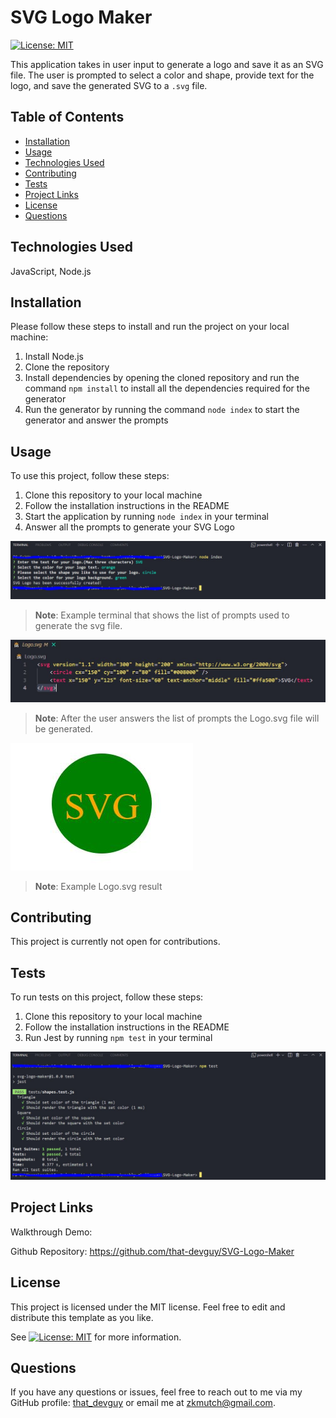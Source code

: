 # SVG Logo Maker
[![License: MIT](https://img.shields.io/badge/License-MIT-yellow.svg)](https://opensource.org/licenses/MIT)
  
This application takes in user input to generate a logo and save it as an SVG file. The user is prompted to select a color and shape, provide text for the logo, and save the generated SVG to a `.svg` file.
  
  
## Table of Contents

- [Installation](#installation)
- [Usage](#usage)
- [Technologies Used](#technologies-used)
- [Contributing](#contributing)
- [Tests](#tests)
- [Project Links](#project-links)
- [License](#license)
- [Questions](#questions)

## Technologies Used

JavaScript, Node.js

## Installation

Please follow these steps to install and run the project on your local machine:

1. Install Node.js
2. Clone the repository
3. Install dependencies by opening the cloned repository and run the command `npm install` to install all the dependencies required for the generator
4. Run the generator by running the command `node index` to start the generator and answer the prompts
  
## Usage
  
To use this project, follow these steps:

1. Clone this repository to your local machine
2. Follow the installation instructions in the README
3. Start the application by running `node index` in your terminal
4. Answer all the prompts to generate your SVG Logo

![SVG Logo Generator Demo Image](/assets/images/inquirer-prompts-demo.JPG)
> **Note**: Example terminal that shows the list of prompts used to generate the svg file.

![SVG Generated File Demo Image](/assets/images/generated-svg.JPG)
> **Note**: After the user answers the list of prompts the Logo.svg file will be generated.

![SVG Generated Logo Demo Image](/assets/images/generated-logo.JPG)
> **Note**: Example Logo.svg result


## Contributing

This project is currently not open for contributions.

## Tests

To run tests on this project, follow these steps:

1. Clone this repository to your local machine
2. Follow the installation instructions in the README
3. Run Jest by running `npm test` in your terminal

![Jest Tests Demo Image](/assets/images/jest-tests-demo.JPG)
  
## Project Links
  
Walkthrough Demo:

Github Repository: https://github.com/that-devguy/SVG-Logo-Maker

## License

This project is licensed under the MIT license. Feel free to edit and distribute this template as you like.

See [![License: MIT](https://img.shields.io/badge/License-MIT-yellow.svg)](https://opensource.org/licenses/MIT) for more information.

## Questions

If you have any questions or issues, feel free to reach out to me via my GitHub profile: [that_devguy](https://github.com/that_devguy) or email me at zkmutch@gmail.com.